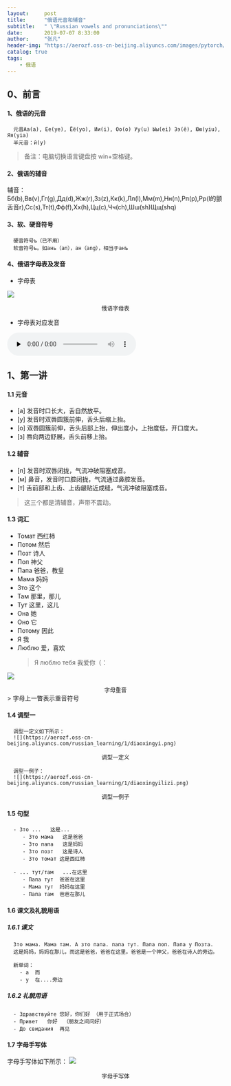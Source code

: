 ```yaml
---
layout:     post
title:      "俄语元音和辅音"
subtitle:   " \"Russian vowels and pronunciations\""
date:       2019-07-07 8:33:00
author:     "张凡"
header-img: "https://aerozf.oss-cn-beijing.aliyuncs.com/images/pytorch/Artificial_network.jpg"
catalog: true
tags:
    - 俄语
---
```

## 0、前言
   #### 1、俄语的元音
      元音Аа(a), Ее(ye), Ёё(yo), Ии(i), Оо(o) Уу(u) Ыы(ei) Ээ(ê), Юю(yiu), Яя(yia)
      半元音：й(y)

   > 备注：电脑切换语言键盘按 win+空格键。
   #### 2、俄语的辅音

   辅音：Бб(b),Вв(v),Гг(g),Дд(d),Жж(r),Зз(z),Кк(k),Лл(l),Мм(m),Нн(n),Рп(p),Рр(l的颤舌音r),Сс(s),Тт(t),Фф(f),Хх(h),Цц(c),Чч(ch),Шш(sh)Щщ(shq)

   #### 3、软、硬音符号
      硬音符号ъ（已不用）
      软音符号ь。如ань（an），ан（ang），相当于анъ
   #### 4、俄语字母表及发音
   - 字母表
   
   ![](http://ru.eyuzhijia.com/wp-content/uploads/2015/12/1234_thumb.jpg)
   <div align="center" markdown="0"><font size="2">俄语字母表</font> </div>
   
   - 字母表对应发音
   
   <div markdown="0">
   <audio id="audio" controls="" preload="none">
      <source id="mp3" src="http://ru.eyuzhijia.com/wp-content/uploads/2015/12/%E4%BF%84%E8%AF%AD%E5%AD%97%E6%AF%8D%E8%A1%A8-eyuzhijia.com_.mp3" >
   </audio></div>    
   

## 1、第一讲
   #### 1.1 元音
   
   - [а]  发音时口长大，舌自然放平。
   - [у]  发音时双唇圆簇前伸，舌头后缩上抬。
   - [о]  双唇圆簇前伸，舌头后部上抬，伸出度小，上抬度低，开口度大。
   - [з]  唇向两边舒展，舌头前移上抬。
   
   #### 1.2 辅音
   
   - [п] 发音时双唇闭拢，气流冲破阻塞成音。 
   - [м]  鼻音，发音时口腔闭拢，气流通过鼻腔发音。
   - [т]  舌前部和上齿、上齿龈贴近成缝，气流冲破阻塞成音。
   > 这三个都是清辅音，声带不震动。
   
   #### 1.3 词汇
   
   - Томат  西红柿
   - Потом  然后
   - Позт  诗人
   - Поп  神父
   - Папа  爸爸，教皇
   - Мама  妈妈
   - Зто 这个
   - Там 那里，那儿
   - Тут 这里，这儿
   - Она  她
   - Оно  它
   - Потому 因此
   - Я  我
   - Люблю  爱，喜欢
     > Я люблю тебя  我爱你（：
   
   ![](https://aerozf.oss-cn-beijing.aliyuncs.com/russian_learning/1/aoruohua.png)
   <div align="center" markdown="0"><font size="2">字母重音</font> </div>
   > 字母上一瞥表示重音符号
   
   #### 1.4 调型一
      调型一定义如下所示：
      ![](https://aerozf.oss-cn-beijing.aliyuncs.com/russian_learning/1/diaoxingyi.png)
   <div align="center" markdown="0"><font size="2">调型一定义</font> </div>
      
      调型一例子：
      ![](https://aerozf.oss-cn-beijing.aliyuncs.com/russian_learning/1/diaoxingyilizi.png)
   <div align="center" markdown="0"><font size="2">调型一例子</font> </div>
      
   #### 1.5 句型
      - Зто ...   这是...
         - Зто мама   这是爸爸
         - Зто папа   这是妈妈
         - Зто позт   这是诗人
         - Зто томат 这是西红柿
      
      - ... тут/там   ...在这里
         - Папа тут  爸爸在这里
         - Мама тут  妈妈在这里
         - Папа там  爸爸在那儿
         
   
   #### 1.6 课文及礼貌用语
   ##### 1.6.1 课文
      Зто мама. Мама там. А зто папа. папа тут. Папа поп. Папа у Позта.
      这是妈妈，妈妈在那儿，而这是爸爸，爸爸在这里。爸爸是一个神父，爸爸在诗人的旁边。
      
      新单词：
        - а  而
        - у  在....旁边
        
   ##### 1.6.2 礼貌用语
      - Здравствуйте 您好，你们好 （用于正式场合）
      - Привет   你好  （朋友之间问好）
      - До свидания  再见
      
   #### 1.7 字母手写体
   字母手写体如下所示：
   ![](https://aerozf.oss-cn-beijing.aliyuncs.com/russian_learning/1/shouxieti1.png)
   <div align="center" markdown="0"><font size="2">字母手写体</font> </div>
        
   
      
   
   
   
   
   
   
   
   
   
   
   
   
   

